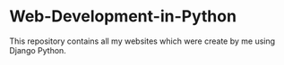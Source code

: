# Web-Development-in-Python
This repository contains all my websites which were create by me using Django Python.

